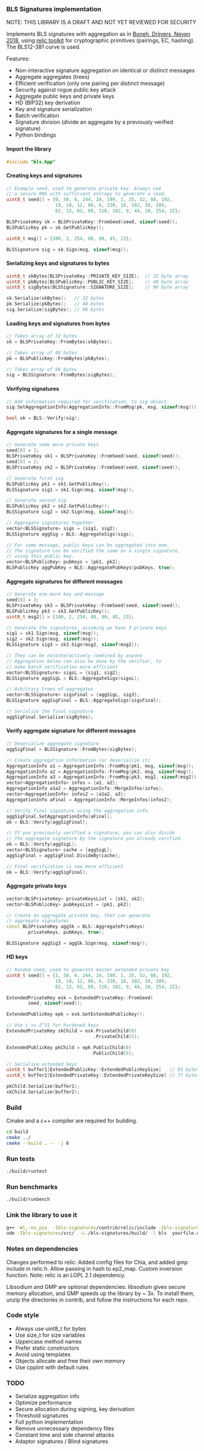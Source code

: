 ### BLS Signatures implementation

NOTE: THIS LIBRARY IS A DRAFT AND NOT YET REVIEWED FOR SECURITY

Implements BLS signatures with aggregation as in [Boneh, Drijvers, Neven 2018](https://crypto.stanford.edu/~dabo/pubs/papers/BLSmultisig.html), using
[relic toolkit](https://github.com/relic-toolkit/relic) for cryptographic primitives (pairings, EC, hashing).
The BLS12-381 curve is used.

Features:
* Non-interactive signature aggregation on identical or distinct messages
* Aggregate aggregates (trees)
* Efficient verification (only one pairing per distinct message)
* Security against rogue public key attack
* Aggregate public keys and private keys
* HD (BIP32) key derivation
* Key and signature serialization
* Batch verification
* Signature division (divide an aggregate by a previously verified signature)
* Python bindings

#### Import the library
```c++
#include "bls.hpp"
```

#### Creating keys and signatures
```c++
// Example seed, used to generate private key. Always use
// a secure RNG with sufficient entropy to generate a seed.
uint8_t seed[] = {0, 50, 6, 244, 24, 199, 1, 25, 52, 88, 192,
                  19, 18, 12, 89, 6, 220, 18, 102, 58, 209,
                  82, 12, 62, 89, 110, 182, 9, 44, 20, 254, 22};

BLSPrivateKey sk = BLSPrivateKey::FromSeed(seed, sizeof(seed));
BLSPublicKey pk = sk.GetPublicKey();

uint8_t msg[] = {100, 2, 254, 88, 90, 45, 23};

BLSSignature sig = sk.Sign(msg, sizeof(msg));
```

#### Serializing keys and signatures to bytes
```c++
uint8_t skBytes[BLSPrivateKey::PRIVATE_KEY_SIZE];  // 32 byte array
uint8_t pkBytes[BLSPublicKey::PUBLIC_KEY_SIZE];    // 48 byte array
uint8_t sigBytes[BLSSignature::SIGNATURE_SIZE];    // 96 byte array

sk.Serialize(skBytes);   // 32 bytes
pk.Serialize(pkBytes);   // 48 bytes
sig.Serialize(sigBytes); // 96 bytes
```

#### Loading keys and signatures from bytes
```c++
// Takes array of 32 bytes
sk = BLSPrivateKey::FromBytes(skBytes);

// Takes array of 48 bytes
pk = BLSPublicKey::FromBytes(pkBytes);

// Takes array of 96 bytes
sig = BLSSignature::FromBytes(sigBytes);
```

#### Verifying signatures
```c++
// Add information required for verification, to sig object
sig.SetAggregationInfo(AggregationInfo::FromMsg(pk, msg, sizeof(msg)));

bool ok = BLS::Verify(sig);
```

#### Aggregate signatures for a single message
```c++
// Generate some more private keys
seed[0] = 1;
BLSPrivateKey sk1 = BLSPrivateKey::FromSeed(seed, sizeof(seed));
seed[0] = 2;
BLSPrivateKey sk2 = BLSPrivateKey::FromSeed(seed, sizeof(seed));

// Generate first sig
BLSPublicKey pk1 = sk1.GetPublicKey();
BLSSignature sig1 = sk1.Sign(msg, sizeof(msg));

// Generate second sig
BLSPublicKey pk2 = sk2.GetPublicKey();
BLSSignature sig2 = sk2.Sign(msg, sizeof(msg));

// Aggregate signatures together
vector<BLSSignature> sigs = {sig1, sig2};
BLSSignature aggSig = BLS::AggregateSigs(sigs);

// For same message, public keys can be aggregated into one.
// The signature can be verified the same as a single signature,
// using this public key.
vector<BLSPublicKey> pubKeys = {pk1, pk2};
BLSPublicKey aggPubKey = BLS::AggregatePubKeys(pubKeys, true);
```

#### Aggregate signatures for different messages
```c++
// Generate one more key and message
seed[0] = 3;
BLSPrivateKey sk3 = BLSPrivateKey::FromSeed(seed, sizeof(seed));
BLSPublicKey pk3 = sk3.GetPublicKey();
uint8_t msg2[] = {100, 2, 254, 88, 90, 45, 23};

// Generate the signatures, assuming we have 3 private keys
sig1 = sk1.Sign(msg, sizeof(msg));
sig2 = sk2.Sign(msg, sizeof(msg));
BLSSignature sig3 = sk3.Sign(msg2, sizeof(msg2));

// They can be noninteractively combined by anyone
// Aggregation below can also be done by the verifier, to
// make batch verification more efficient
vector<BLSSignature> sigsL = {sig1, sig2};
BLSSignature aggSigL = BLS::AggregateSigs(sigsL);

// Arbitrary trees of aggregates
vector<BLSSignature> sigsFinal = {aggSigL, sig3};
BLSSignature aggSigFinal = BLS::AggregateSigs(sigsFinal);

// Serialize the final signature
aggSigFinal.Serialize(sigBytes);
```

#### Verify aggregate signature for different messages
```c++
// Deserialize aggregate signature
aggSigFinal = BLSSignature::FromBytes(sigBytes);

// Create aggregation information (or deserialize it)
AggregationInfo a1 = AggregationInfo::FromMsg(pk1, msg, sizeof(msg));
AggregationInfo a2 = AggregationInfo::FromMsg(pk2, msg, sizeof(msg));
AggregationInfo a3 = AggregationInfo::FromMsg(pk3, msg2, sizeof(msg2));
vector<AggregationInfo> infos = {a1, a2};
AggregationInfo a1a2 = AggregationInfo::MergeInfos(infos);
vector<AggregationInfo> infos2 = {a1a2, a3};
AggregationInfo aFinal = AggregationInfo::MergeInfos(infos2);

// Verify final signature using the aggregation info
aggSigFinal.SetAggregationInfo(aFinal);
ok = BLS::Verify(aggSigFinal);

// If you previously verified a signature, you can also divide
// the aggregate signature by the signature you already verified.
ok = BLS::Verify(aggSigL);
vector<BLSSignature> cache = {aggSigL};
aggSigFinal = aggSigFinal.DivideBy(cache);

// Final verification is now more efficient
ok = BLS::Verify(aggSigFinal);
```

#### Aggregate private keys
```c++
vector<BLSPrivateKey> privateKeysList = {sk1, sk2};
vector<BLSPublicKey> pubKeysList = {pk1, pk2};

// Create an aggregate private key, that can generate
// aggregate signatures
const BLSPrivateKey aggSk = BLS::AggregatePrivKeys(
        privateKeys, pubKeys, true);

BLSSignature aggSig3 = aggSk.Sign(msg, sizeof(msg));
```

#### HD keys
```c++
// Random seed, used to generate master extended private key
uint8_t seed[] = {1, 50, 6, 244, 24, 199, 1, 25, 52, 88, 192,
                  19, 18, 12, 89, 6, 220, 18, 102, 58, 209,
                  82, 12, 62, 89, 110, 182, 9, 44, 20, 254, 22};

ExtendedPrivateKey esk = ExtendedPrivateKey::FromSeed(
        seed, sizeof(seed));

ExtendedPublicKey epk = esk.GetExtendedPublicKey();

// Use i >= 2^31 for hardened keys
ExtendedPrivateKey skChild = esk.PrivateChild(0)
                                .PrivateChild(5);

ExtendedPublicKey pkChild = epk.PublicChild(0)
                               .PublicChild(5);

// Serialize extended keys
uint8_t buffer1[ExtendedPublicKey::ExtendedPublicKeySize]   // 93 bytes
uint8_t buffer2[ExtendedPrivateKey::ExtendedPrivateKeySize] // 77 bytes

pkChild.Serialize(buffer1);
skChild.Serialize(buffer2);
```

### Build
Cmake and a c++ compiler are required for building.
```bash
cd build
cmake ../
cmake --build . -- -j 6
```

### Run tests
```bash
./build/runtest
```

### Run benchmarks
```bash
./build/runbench
```

### Link the library to use it
```bash
g++ -Wl,-no_pie  -Ibls-signatures/contrib/relic/include -Ibls-signatures/build/contrib/relic/incl
ude -Ibls-signatures/src/  -L./bls-signatures/build/ -l bls  yourfile.cpp
```

### Notes on dependencies
Changes performed to relic: Added config files for Chia, and added gmp include in relic.h.
Allow passing in hash to ep2_map. Custom inversion function. Note: relic is an LGPL 2.1 dependency.

Libsodium and GMP are optional dependencies: libsodium gives secure memory allocation,
and GMP speeds up the library by ~ 3x. To install them, unzip the directories in contrib,
and follow the instructions for each repo.

### Code style
* Always use uint8_t for bytes
* Use size_t for size variables
* Uppercase method names
* Prefer static constructors
* Avoid using templates
* Objects allocate and free their own memory
* Use cpplint with default rules

### TODO
* Serialize aggregation info
* Optimize performance
* Secure allocation during signing, key derivation
* Threshold signatures
* Full python implementation
* Remove unnecessary dependency files
* Constant time and side channel attacks
* Adaptor signatures / Blind signatures
